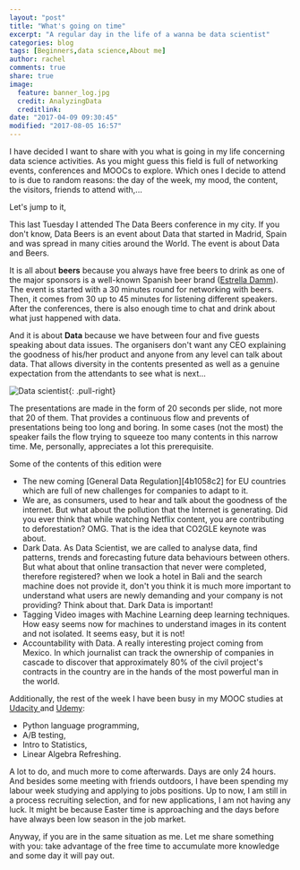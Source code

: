 ```yaml
---
layout: "post"
title: "What's going on time"
excerpt: "A regular day in the life of a wanna be data scientist"
categories: blog
tags: [Beginners,data science,About me]
author: rachel
comments: true
share: true
image:
  feature: banner_log.jpg
  credit: AnalyzingData
  creditlink:
date: "2017-04-09 09:30:45"
modified: "2017-08-05 16:57"
---
```


I have decided I want to share with you what is going in my life concerning data science activities. As you might guess this field is full of networking events, conferences and MOOCs to explore. Which ones I decide to attend to is due to random reasons: the day of the week, my mood, the content, the visitors, friends to attend with,...

Let's jump to it,

This last Tuesday I attended The Data Beers conference in my city. If you don't know, Data Beers is an event about Data that started in Madrid, Spain and was spread in many cities around the World. The event is about Data and Beers.

It is all about **beers** because you always have free beers to drink as one of the major sponsors is a well-known Spanish beer brand ([Estrella Damm][6059ddd0]). The event is started with a 30 minutes round for networking with beers. Then, it comes from 30 up to 45 minutes for listening different speakers. After the conferences, there is also enough time to chat and drink about what just happened with data.

  [6059ddd0]: https://www.estrelladamm.com/en "Estrella Damm"

And it is about **Data** because we have between four and five guests speaking about data issues. The organisers don't want any CEO explaining the goodness of his/her product and anyone from any level can talk about data. That allows diversity in the contents presented as well as a genuine expectation from the attendants to see what is next...

![Data scientist]({{site.url}}/images/DS-life.jpg){: .pull-right}

The presentations are made in the form of 20 seconds per slide, not more that 20 of them. That provides a continuous flow and prevents of presentations being too long and boring. In some cases (not the most) the speaker fails the flow trying to squeeze too many contents in this narrow time. Me, personally, appreciates a lot this prerequisite.

Some of the contents of this edition were

<ul>
    <li>The new coming [General Data Regulation][4b1058c2] for EU countries which are full of new challenges for companies to adapt to it.</li>
    <li>We are, as consumers, used to hear and talk about the goodness of the internet. But what about the pollution that the Internet is generating. Did you ever think that while watching Netflix content, you are contributing to deforestation? OMG. That is the idea that CO2GLE keynote was about.</li>
    <li>Dark Data. As Data Scientist, we are called to analyse data, find patterns, trends and forecasting future data behaviours between others. But what about that online transaction that never were completed, therefore registered? when we look a hotel in Bali and the search machine does not provide it, don't you think it is much more important to understand what users are newly demanding and your company is not providing? Think about that. Dark Data is important!</li>
    <li>Tagging Video images with Machine Learning deep learning techniques. How easy seems now for machines to understand images in its content and not isolated. It seems easy, but it is not!</li>
    <li>Accountability with Data. A really interesting project coming from Mexico. In which journalist can track the ownership of companies in cascade to discover that approximately 80% of the civil project's contracts in the country are in the hands of the most powerful man in the world.</li>
</ul>

  [4b1058c2]: http://www.eugdpr.org "General Data Regulation"

Additionally, the rest of the week I have been busy in my MOOC studies at [Udacity ][27a0803b]and [Udemy][f8422003]:

  [27a0803b]: https://www.udacity.com/ "Udacity"
  [f8422003]: https://www.udemy.com/courses/ "Udemy"

<ul>
    <li>Python language programming,</li>
    <li>A/B testing,</li>
    <li>Intro to Statistics,</li>
    <li>Linear Algebra Refreshing.</li>
</ul>

A lot to do, and much more to come afterwards. Days are only 24 hours. And besides some meeting with friends outdoors, I have been spending my labour week studying and applying to jobs positions. Up to now, I am still in a process recruiting selection, and for new applications, I am not having any luck. It might be because Easter time is approaching and the days before have always been low season in the job market.

Anyway, if you are in the same situation as me. Let me share something with you: take advantage of the free time to accumulate more knowledge and some day it will pay out.
